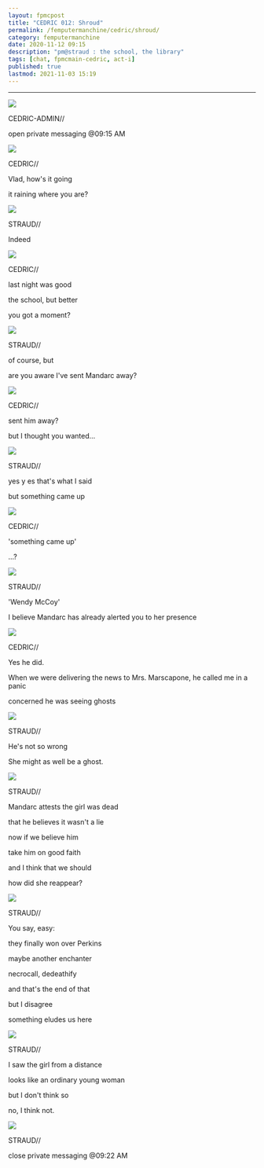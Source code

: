 ```yaml
---
layout: fpmcpost
title: "CEDRIC 012: Shroud"
permalink: /femputermanchine/cedric/shroud/
category: femputermanchine
date: 2020-11-12 09:15
description: "pm@straud : the school, the library"
tags: [chat, fpmcmain-cedric, act-i]
published: true
lastmod: 2021-11-03 15:19
---
```

[//]: # ( 11/12/20  -added)
[//]: # ( 11/03/21  -title added)

*****

<div class="chat-box">
<img src="{{ site.url }}/assets/tb/cedric-calling.jpg" class="chat-portrait" />
<p class="ppl-sez">CEDRIC-ADMIN//</p>
<p class="ppl-sez">open private messaging @09:15 AM </p>
</div>

<div class="chat-box">
<img src="{{ site.url }}/assets/tb/cedric.jpg" class="chat-portrait" />
<p class="ppl-sez">CEDRIC//</p>
<p class="ppl-sez">Vlad, how's it going</p>
<p class="ppl-sez">it raining where you are?</p>
</div>

<div class="chat-box">
<img src="{{ site.url }}/assets/tb/straud-tb-fine.jpg" class="chat-portrait" />
<p class="ppl-sez">STRAUD//</p>
<p class="ppl-sez">Indeed</p>
</div>

<div class="chat-box">
<img src="{{ site.url }}/assets/tb/cedric.jpg" class="chat-portrait" />
<p class="ppl-sez">CEDRIC//</p>
<p class="ppl-sez">last night was good</p>
<p class="ppl-sez">the school, but better</p>
<p class="ppl-sez">you got a moment?</p>
</div>

<div class="chat-box">
<img src="{{ site.url }}/assets/tb/straud-tb-fine.jpg" class="chat-portrait" />
<p class="ppl-sez">STRAUD//</p>
<p class="ppl-sez">of course, but</p>
<p class="ppl-sez">are you aware I've sent Mandarc away?</p>
</div>

<div class="chat-box">
<img src="{{ site.url }}/assets/tb/cedric.jpg" class="chat-portrait" />
<p class="ppl-sez">CEDRIC//</p>
<p class="ppl-sez">sent him away?</p>
<p class="ppl-sez">but I thought you wanted...</p>
</div>

<div class="chat-box">
<img src="{{ site.url }}/assets/tb/straud-tb-fine.jpg" class="chat-portrait" />
<p class="ppl-sez">STRAUD//</p>
<p class="ppl-sez">yes y es that's what I said</p>
<p class="ppl-sez">but something came up</p>
</div>

<div class="chat-box">
<img src="{{ site.url }}/assets/tb/cedric.jpg" class="chat-portrait" />
<p class="ppl-sez">CEDRIC//</p>
<p class="ppl-sez">'something came up'</p>
<p class="ppl-sez">...?</p>
</div>

<div class="chat-box">
<img src="{{ site.url }}/assets/tb/straud-tb-fine.jpg" class="chat-portrait" />
<p class="ppl-sez">STRAUD//</p>
<p class="ppl-sez">'Wendy McCoy'</p>
<p class="ppl-sez">I believe Mandarc has already alerted you to her presence</p>
</div>

<div class="chat-box">
<img src="{{ site.url }}/assets/tb/cedric.jpg" class="chat-portrait" />
<p class="ppl-sez">CEDRIC//</p>
<p class="ppl-sez">Yes he did.</p>
<p class="ppl-sez">When we were delivering the news to Mrs. Marscapone, he called me in a panic</p>
<p class="ppl-sez">concerned he was seeing ghosts</p>
</div>

<div class="chat-box">
<img src="{{ site.url }}/assets/tb/straud-tb-fine.jpg" class="chat-portrait" />
<p class="ppl-sez">STRAUD//</p>
<p class="ppl-sez">He's not so wrong</p>
<p class="ppl-sez">She might as well be a ghost.</p>
</div>

<div class="chat-box">
<img src="{{ site.url }}/assets/tb/straud-tb-fine.jpg" class="chat-portrait" />
<p class="ppl-sez">STRAUD//</p>
<p class="ppl-sez">Mandarc attests the girl was dead</p>
<p class="ppl-sez">that he believes it wasn't a lie</p>
<p class="ppl-sez">now if we believe him</p>
<p class="ppl-sez">take him on good faith</p>
<p class="ppl-sez">and I think that we should</p>
<p class="ppl-sez">how did she reappear?</p>
</div>

<div class="chat-box">
<img src="{{ site.url }}/assets/tb/straud-tb-fine.jpg" class="chat-portrait" />
<p class="ppl-sez">STRAUD//</p>
<p class="ppl-sez">You say, easy:</p>
<p class="ppl-sez">they finally won over Perkins</p>
<p class="ppl-sez">maybe another enchanter</p>
<p class="ppl-sez">necrocall, dedeathify</p>
<p class="ppl-sez">and that's the end of that</p>
<p class="ppl-sez">but I disagree</p>
<p class="ppl-sez">something eludes us here</p>
</div>

<div class="chat-box">
<img src="{{ site.url }}/assets/tb/straud-tb-fine.jpg" class="chat-portrait" />
<p class="ppl-sez">STRAUD//</p>
<p class="ppl-sez">I saw the girl from a distance</p>
<p class="ppl-sez">looks like an ordinary young woman</p>
<p class="ppl-sez">but I don't think so</p>
<p class="ppl-sez">no, I think not.</p>
</div>

<div class="chat-box">
<img src="{{ site.url }}/assets/tb/straud-tb-fine.jpg" class="chat-portrait" />
<p class="ppl-sez">STRAUD//</p>
<p class="ppl-sez">close private messaging @09:22 AM </p>
</div>

